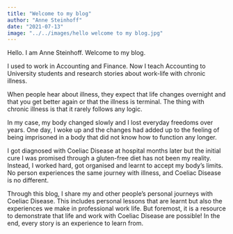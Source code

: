 ```yaml
---
title: "Welcome to my blog"
author: "Anne Steinhoff"
date: "2021-07-13"
image: "../../images/hello welcome to my blog.jpg"
---
```


Hello. I am Anne Steinhoff. Welcome to my blog.

I used to work in Accounting and Finance. Now I teach Accounting to University students and research stories about work-life with chronic illness.

When people hear about illness, they expect that life changes overnight and that you get better again or that the illness is terminal. The thing with chronic illness is that it rarely follows any logic. 

In my case, my body changed slowly and I lost everyday freedoms over years. One day, I woke up and the changes had added up to the feeling of being imprisoned in a body that did not know how to function any longer.

I got diagnosed with Coeliac Disease at hospital months later but the initial cure I was promised through a gluten-free diet has not been my reality. Instead, I worked hard, got organised and learnt to accept my body’s limits. No person experiences the same journey with illness, and Coeliac Disease is no different.

Through this blog, I share my and other people’s personal journeys with Coeliac Disease. This includes personal lessons that are learnt but also the experiences we make in professional work life. But foremost, it is a resource to demonstrate that life and work with Coeliac Disease are possible! In the end, every story is an experience to learn from.


